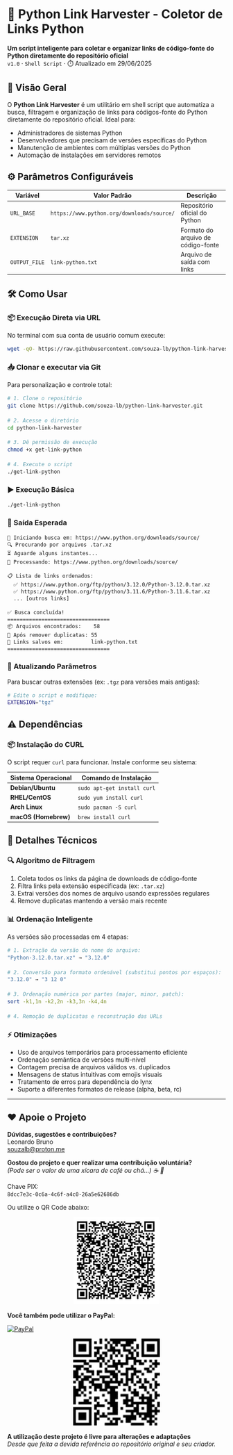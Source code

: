 # 🚀 Python Link Harvester - Coletor de Links Python

**Um script inteligente para coletar e organizar links de código-fonte do Python diretamente do repositório oficial**  
`v1.0` · `Shell Script` · ⏱️ Atualizado em 29/06/2025

## 🌟 Visão Geral

O **Python Link Harvester** é um utilitário em shell script que automatiza a busca, filtragem e organização de links para códigos-fonte do Python diretamente do repositório oficial. Ideal para:

- Administradores de sistemas Python
- Desenvolvedores que precisam de versões específicas do Python
- Manutenção de ambientes com múltiplas versões do Python
- Automação de instalações em servidores remotos

## ⚙️ Parâmetros Configuráveis
| Variável         | Valor Padrão                               | Descrição                                  |
|------------------|--------------------------------------------|--------------------------------------------|
| `URL_BASE`       | `https://www.python.org/downloads/source/` | Repositório oficial do Python              |
| `EXTENSION`      | `tar.xz`                                   | Formato do arquivo de código-fonte         |
| `OUTPUT_FILE`    | `link-python.txt`                          | Arquivo de saída com links                 |

## 🛠️ Como Usar

### 📦 Execução Direta via URL
No terminal com sua conta de usuário comum execute:

```bash
wget -qO- https://raw.githubusercontent.com/souza-lb/python-link-harvester/main/get-link-python | bash
```

### 📥 Clonar e executar via Git
Para personalização e controle total:

```bash
# 1. Clone o repositório
git clone https://github.com/souza-lb/python-link-harvester.git

# 2. Acesse o diretório
cd python-link-harvester

# 3. Dê permissão de execução
chmod +x get-link-python

# 4. Execute o script
./get-link-python
```

### ▶️ Execução Básica
```bash
./get-link-python
```

### 📝 Saída Esperada
```
🚀 Iniciando busca em: https://www.python.org/downloads/source/
🔍 Procurando por arquivos .tar.xz
⏳ Aguarde alguns instantes...
📁 Processando: https://www.python.org/downloads/source/

📋 Lista de links ordenados:
  ✅ https://www.python.org/ftp/python/3.12.0/Python-3.12.0.tar.xz
  ✅ https://www.python.org/ftp/python/3.11.6/Python-3.11.6.tar.xz
  ... [outros links]

✅ Busca concluída!
=================================
📦 Arquivos encontrados:    58
🔧 Após remover duplicatas: 55
💾 Links salvos em:         link-python.txt
=================================
```

### 🔄 Atualizando Parâmetros
Para buscar outras extensões (ex: `.tgz` para versões mais antigas):
```bash
# Edite o script e modifique:
EXTENSION="tgz"
```

## ⚠️ Dependências

### 📦 Instalação do CURL
O script requer `curl` para funcionar. Instale conforme seu sistema:

| Sistema Operacional      | Comando de Instalação       |
|--------------------------|-----------------------------|
| **Debian/Ubuntu**        | `sudo apt-get install curl` |
| **RHEL/CentOS**          | `sudo yum install curl`     |
| **Arch Linux**           | `sudo pacman -S curl`       |
| **macOS (Homebrew)**     | `brew install curl`         |

## 🧩 Detalhes Técnicos

### 🔍 Algoritmo de Filtragem
1. Coleta todos os links da página de downloads de código-fonte
2. Filtra links pela extensão especificada (ex: `.tar.xz`)
3. Extrai versões dos nomes de arquivo usando expressões regulares
4. Remove duplicatas mantendo a versão mais recente

### 📊 Ordenação Inteligente
As versões são processadas em 4 etapas:
```bash
# 1. Extração da versão do nome do arquivo:
"Python-3.12.0.tar.xz" → "3.12.0"

# 2. Conversão para formato ordenável (substitui pontos por espaços):
"3.12.0" → "3 12 0"

# 3. Ordenação numérica por partes (major, minor, patch):
sort -k1,1n -k2,2n -k3,3n -k4,4n

# 4. Remoção de duplicatas e reconstrução das URLs
```

### ⚡ Otimizações
- Uso de arquivos temporários para processamento eficiente
- Ordenação semântica de versões multi-nível
- Contagem precisa de arquivos válidos vs. duplicados
- Mensagens de status intuitivas com emojis visuais
- Tratamento de erros para dependência do lynx
- Suporte a diferentes formatos de release (alpha, beta, rc)

---

## ❤️ Apoie o Projeto

**Dúvidas, sugestões e contribuições?**  
Leonardo Bruno  
souzalb@proton.me  

**Gostou do projeto e quer realizar uma contribuição voluntária?**  
*(Pode ser o valor de uma xícara de café ou chá...) ☕ 🍵*  

Chave PIX:  
`8dcc7e3c-0c6a-4c6f-a4c0-26a5e62686db`  

Ou utilize o QR Code abaixo:  

<p align="center">
  <img src="images/qrcode-pix.png" alt="QR Code PIX" width="200">
</p>

**Você também pode utilizar o PayPal:**  

[![PayPal](https://img.shields.io/badge/Donate-PayPal-00457C?style=for-the-badge&logo=paypal)](https://www.paypal.com/donate/?hosted_button_id=EQVW5QQ7GBGSY)

<p align="center">
  <img src="images/qrcode-paypal.png" alt="QR Code PayPal" width="200">
</p>

**A utilização deste projeto é livre para alterações e adaptações**  
*Desde que feita a devida referência ao repositório original e seu criador.*
